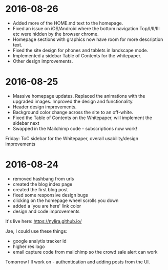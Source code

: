 # 2016-08-26
* Added more of the HOME.md text to the homepage.
* Fixed an issue on iOS/Android where the bottom navigation Top/I/II/III etc were hidden by the browser chrome.
* Homepage sections with graphics now have room for more description text.
* Fixed the site design for phones and tablets in landscape mode.
* Implemented a sidebar Table of Contents for the whitepaper.
* Other design improvements.

# 2016-08-25
* Massive homepage updates. Replaced the animations with the upgraded images. Improved the design and functionality.
* Header design improvements.
* Background color change across the site to an off-white.
* Fixed the Table of Contents on the Whitepaper, will implement the sidebar next
* Swapped in the Mailchimp code - subscriptions now work!

Friday: ToC sidebar for the Whitepaper, overall usability/design improvements

# 2016-08-24
* removed hashbang from urls
* created the blog index page
* created the first blog post
* fixed some responsive design bugs
* clicking on the homepage wheel scrolls you down
* added a 'you are here' link color
* design and code improvements

It's live here: https://nylira.github.io/

Jae, I could use these things:
* google analytis tracker id
* higher res logo
* email capture code from mailchimp so the crowd sale alert can work

Tomorrow I'll work on - authentication and adding posts from the UI.
